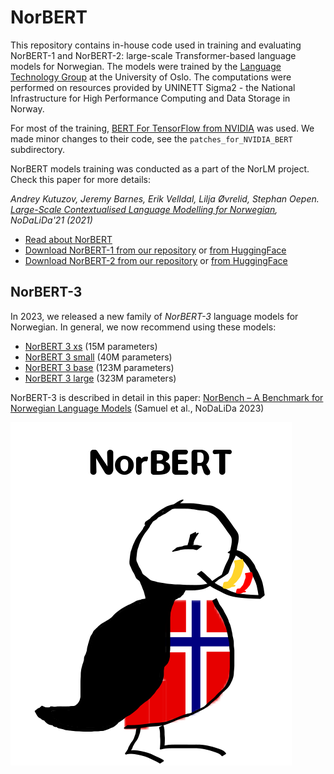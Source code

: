 # NorBERT
This repository contains in-house code used in training and evaluating NorBERT-1 and NorBERT-2: large-scale Transformer-based language models for Norwegian.
The models were trained by the [Language Technology Group](https://www.mn.uio.no/ifi/english/research/groups/ltg/) at the University of Oslo. 
The computations were performed on resources provided by UNINETT Sigma2 - the National Infrastructure for High Performance Computing and Data Storage in Norway.

For most of the training, [BERT For TensorFlow from NVIDIA](https://github.com/NVIDIA/DeepLearningExamples/tree/master/TensorFlow/LanguageModeling/BERT) was used.
We made minor changes to their code, see the `patches_for_NVIDIA_BERT` subdirectory. 

NorBERT models training was conducted as a part of the NorLM project. Check this paper for more details:

_Andrey Kutuzov, Jeremy Barnes, Erik Velldal, Lilja Øvrelid, Stephan Oepen. [Large-Scale Contextualised Language Modelling for Norwegian](https://www.aclweb.org/anthology/2021.nodalida-main.4/), NoDaLiDa'21 (2021)_

- [Read about NorBERT](http://norlm.nlpl.eu)
- [Download NorBERT-1 from our repository](http://vectors.nlpl.eu/repository/20/216.zip) or [from HuggingFace](https://huggingface.co/ltgoslo/norbert)
- [Download NorBERT-2 from our repository](http://vectors.nlpl.eu/repository/20/221.zip) or [from HuggingFace](https://huggingface.co/ltgoslo/norbert2)

## NorBERT-3
In 2023, we released a new family of *NorBERT-3* language models for Norwegian. In general, we now recommend using these models:

- [NorBERT 3 xs](https://huggingface.co/ltg/norbert3-xs) (15M parameters)
- [NorBERT 3 small](https://huggingface.co/ltg/norbert3-small) (40M parameters)
- [NorBERT 3 base](https://huggingface.co/ltg/norbert3-base) (123M parameters)
- [NorBERT 3 large](https://huggingface.co/ltg/norbert3-large) (323M parameters)

NorBERT-3 is described in detail in this paper:
[NorBench – A Benchmark for Norwegian Language Models](https://aclanthology.org/2023.nodalida-1.61/) (Samuel et al., NoDaLiDa 2023)


![Logo](https://github.com/ltgoslo/NorBERT/raw/main/Norbert.png)
